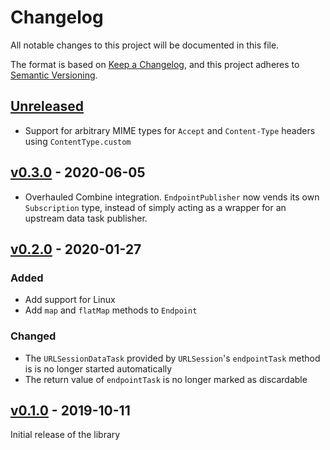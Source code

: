 # Changelog

All notable changes to this project will be documented in this file.

The format is based on [Keep a Changelog](https://keepachangelog.com/en/1.0.0/),
and this project adheres to [Semantic Versioning](https://semver.org/spec/v2.0.0.html).

## [Unreleased]

- Support for arbitrary MIME types for `Accept` and `Content-Type` headers using `ContentType.custom`

## [v0.3.0] - 2020-06-05

- Overhauled Combine integration. `EndpointPublisher` now vends its own `Subscription` type, instead of simply acting as a wrapper for an upstream data task publisher.

## [v0.2.0] - 2020-01-27

### Added

- Add support for Linux
- Add `map` and `flatMap` methods to `Endpoint`

### Changed

- The `URLSessionDataTask` provided by `URLSession`'s `endpointTask` method is is no longer started automatically
- The return value of `endpointTask` is no longer marked as discardable

## [v0.1.0] - 2019-10-11

Initial release of the library

[unreleased]: https://github.com/rhysforyou/Porygon/compare/0.3.0...HEAD
[v0.3.0]: https://github.com/rhysforyou/Porygon/compare/0.2.0...0.3.0
[v0.2.0]: https://github.com/rhysforyou/Porygon/compare/0.1.0...0.2.0
[v0.1.0]: https://github.com/rhysforyou/Porygon/releases/tag/0.1.0
